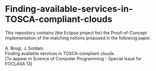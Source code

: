 # Finding-available-services-in-TOSCA-compliant-clouds
This repository contains (the Eclipse project for) the Proof-of-Concept implementation of the matching notions proposed in the following paper. <br />
<br />
A. Brogi, J. Soldani. <br />
Finding available services in TOSCA-compliant clouds. <br />
[To appear in Science of Computer Programming - Special Issue for FOCLASA 13] <br />

